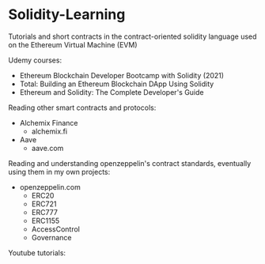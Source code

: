 # Solidity-Learning
Tutorials and short contracts in the contract-oriented solidity language used on the Ethereum Virtual Machine (EVM)

Udemy courses:
- Ethereum Blockchain Developer Bootcamp with Solidity (2021)
- Total: Building an Ethereum Blockchain DApp Using Solidity
- Ethereum and Solidity: The Complete Developer's Guide

Reading other smart contracts and protocols:
- Alchemix Finance
    - alchemix.fi
- Aave
    - aave.com

Reading and understanding openzeppelin's contract standards, eventually using them in my own projects:
- openzeppelin.com
    - ERC20
    - ERC721
    - ERC777
    - ERC1155
    - AccessControl
    - Governance

Youtube tutorials:
